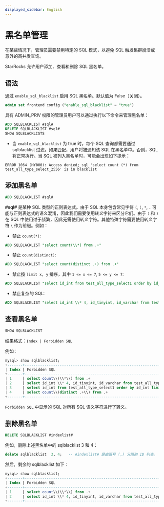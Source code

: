 ```yaml
---
displayed_sidebar: English
---
```


# 黑名单管理

在某些情况下，管理员需要禁用特定的 SQL 模式，以避免 SQL 触发集群崩溃或意外的高并发查询。

StarRocks 允许用户添加、查看和删除 SQL 黑名单。

## 语法

通过 `enable_sql_blacklist` 启用 SQL 黑名单。默认值为 False（关闭）。

```sql
admin set frontend config ("enable_sql_blacklist" = "true")
```

具有 ADMIN_PRIV 权限的管理员用户可以通过执行以下命令来管理黑名单：

```sql
ADD SQLBLACKLIST #sql# 
DELETE SQLBLACKLIST #sql# 
SHOW SQLBLACKLISTS  
```

* 当 `enable_sql_blacklist` 为 true 时，每个 SQL 查询都需要通过 sqlblacklist 过滤。如果匹配，用户将被通知该 SQL 在黑名单中。否则，SQL 将正常执行。当 SQL 被列入黑名单时，可能会出现如下提示：

`ERROR 1064 (HY000): Access denied; sql 'select count (*) from test_all_type_select_2556' is in blacklist`

## 添加黑名单

```sql
ADD SQLBLACKLIST #sql#
```

**#sql#** 是某种 SQL 类型的正则表达式。由于 SQL 本身包含常见字符 `(`, `)`, `*`, `.` 可能与正则表达式的语义混淆，因此我们需要使用转义字符来区分它们。由于 `(` 和 `)` 在 SQL 中使用过于频繁，因此无需使用转义字符。其他特殊字符需要使用转义字符 `\` 作为前缀。例如：

* 禁止 `count(*)`:

```sql
ADD SQLBLACKLIST "select count(\\*) from .+"
```

* 禁止 `count(distinct)`:

```sql
ADD SQLBLACKLIST "select count(distinct .+) from .+"
```

* 禁止按 `limit x, y` 排序，其中 `1 <= x <= 7`, `5 <= y <= 7`:

```sql
ADD SQLBLACKLIST "select id_int from test_all_type_select1 order by id_int limit [1-7], [5-7]"
```

* 禁止复杂的 SQL:

```sql
ADD SQLBLACKLIST "select id_int \\* 4, id_tinyint, id_varchar from test_all_type_nullable except select id_int, id_tinyint, id_varchar from test_basic except select (id_int \\* 9 \\- 8) \\/ 2, id_tinyint, id_varchar from test_all_type_nullable2 except select id_int, id_tinyint, id_varchar from test_basic_nullable"
```

## 查看黑名单

```sql
SHOW SQLBLACKLIST
```

结果格式：`Index | Forbidden SQL`

例如：

```sql
mysql> show sqlblacklist;
+-------+--------------------------------------------------------------------------------------------------------------------------------------------------------------------------------------------------------------------------------------------------------------------------------------------------------+
| Index | Forbidden SQL                                                                                                                                                                                                                                                                                          |
+-------+--------------------------------------------------------------------------------------------------------------------------------------------------------------------------------------------------------------------------------------------------------------------------------------------------------+
| 1     | select count\\(\\*\\) from .+                                                                                                                                                                                                                                                                          |
| 2     | select id_int \\* 4, id_tinyint, id_varchar from test_all_type_nullable except select id_int, id_tinyint, id_varchar from test_basic except select \\(id_int \\* 9 \\- 8\\) \\/ 2, id_tinyint, id_varchar from test_all_type_nullable2 except select id_int, id_tinyint, id_varchar from test_basic_nullable |
| 3     | select id_int from test_all_type_select1 order by id_int limit [1-7], [5-7]                                                                                                                                                                                                                            |
| 4     | select count\\(distinct .+\\) from .+                                                                                                                                                                                                                                                                  |
+-------+--------------------------------------------------------------------------------------------------------------------------------------------------------------------------------------------------------------------------------------------------------------------------------------------------------+

```

`Forbidden SQL` 中显示的 SQL 对所有 SQL 语义字符进行了转义。

## 删除黑名单

```sql
DELETE SQLBLACKLIST #indexlist#
```

例如，删除上述黑名单中的 sqlblacklist 3 和 4：

```sql
delete sqlblacklist  3, 4;   -- #indexlist# 是由逗号 (,) 分隔的 ID 列表。
```

然后，剩余的 sqlblacklist 如下：

```sql
mysql> show sqlblacklist;
+-------+--------------------------------------------------------------------------------------------------------------------------------------------------------------------------------------------------------------------------------------------------------------------------------------------------------+
| Index | Forbidden SQL                                                                                                                                                                                                                                                                                          |
+-------+--------------------------------------------------------------------------------------------------------------------------------------------------------------------------------------------------------------------------------------------------------------------------------------------------------+
| 1     | select count\\(\\*\\) from .+                                                                                                                                                                                                                                                                          |
| 2     | select id_int \\* 4, id_tinyint, id_varchar from test_all_type_nullable except select id_int, id_tinyint, id_varchar from test_basic except select \\(id_int \\* 9 \\- 8\\) \\/ 2, id_tinyint, id_varchar from test_all_type_nullable2 except select id_int, id_tinyint, id_varchar from test_basic_nullable |
+-------+--------------------------------------------------------------------------------------------------------------------------------------------------------------------------------------------------------------------------------------------------------------------------------------------------------+

```